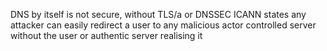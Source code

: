 DNS by itself is not secure, without TLS/a or DNSSEC ICANN states any attacker can easily redirect a user to any malicious actor controlled server without the user or authentic server realising it